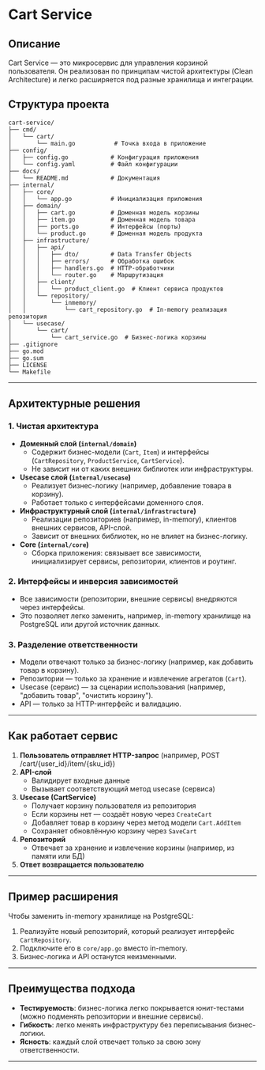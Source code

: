 # Cart Service

## Описание

Cart Service — это микросервис для управления корзиной пользователя. Он реализован по принципам чистой архитектуры (Clean Architecture) и легко расширяется под разные хранилища и интеграции.

## Структура проекта

```
cart-service/
├── cmd/
│   └── cart/
│       └── main.go           # Точка входа в приложение
├── config/
│   ├── config.go            # Конфигурация приложения
│   └── config.yaml          # Файл конфигурации
├── docs/
│   └── README.md            # Документация
├── internal/
│   ├── core/
│   │   └── app.go           # Инициализация приложения
│   ├── domain/
│   │   ├── cart.go          # Доменная модель корзины
│   │   ├── item.go          # Доменная модель товара
│   │   ├── ports.go         # Интерфейсы (порты)
│   │   └── product.go       # Доменная модель продукта
│   ├── infrastructure/
│   │   ├── api/
│   │   │   ├── dto/         # Data Transfer Objects
│   │   │   ├── errors/      # Обработка ошибок
│   │   │   ├── handlers.go  # HTTP-обработчики
│   │   │   └── router.go    # Маршрутизация
│   │   ├── client/
│   │   │   └── product_client.go  # Клиент сервиса продуктов
│   │   └── repository/
│   │       └── inmemory/
│   │           └── cart_repository.go  # In-memory реализация репозитория
│   └── usecase/
│       └── cart/
│           └── cart_service.go  # Бизнес-логика корзины
├── .gitignore
├── go.mod
├── go.sum
├── LICENSE
└── Makefile
```

---

## Архитектурные решения

### 1. Чистая архитектура
- **Доменный слой (`internal/domain`)**
  - Содержит бизнес-модели (`Cart`, `Item`) и интерфейсы (`CartRepository`, `ProductService`, `CartService`).
  - Не зависит ни от каких внешних библиотек или инфраструктуры.
- **Usecase слой (`internal/usecase`)**
  - Реализует бизнес-логику (например, добавление товара в корзину).
  - Работает только с интерфейсами доменного слоя.
- **Инфраструктурный слой (`internal/infrastructure`)**
  - Реализации репозиториев (например, in-memory), клиентов внешних сервисов, API-слой.
  - Зависит от внешних библиотек, но не влияет на бизнес-логику.
- **Core (`internal/core`)**
  - Сборка приложения: связывает все зависимости, инициализирует сервисы, репозитории, клиентов и роутинг.

### 2. Интерфейсы и инверсия зависимостей
- Все зависимости (репозитории, внешние сервисы) внедряются через интерфейсы.
- Это позволяет легко заменить, например, in-memory хранилище на PostgreSQL или другой источник данных.

### 3. Разделение ответственности
- Модели отвечают только за бизнес-логику (например, как добавить товар в корзину).
- Репозитории — только за хранение и извлечение агрегатов (`Cart`).
- Usecase (сервис) — за сценарии использования (например, "добавить товар", "очистить корзину").
- API — только за HTTP-интерфейс и валидацию.

---

## Как работает сервис

1. **Пользователь отправляет HTTP-запрос** (например, POST /cart/{user_id}/item/{sku_id})
2. **API-слой**
   - Валидирует входные данные
   - Вызывает соответствующий метод usecase (сервиса)
3. **Usecase (CartService)**
   - Получает корзину пользователя из репозитория
   - Если корзины нет — создаёт новую через `CreateCart`
   - Добавляет товар в корзину через метод модели `Cart.AddItem`
   - Сохраняет обновлённую корзину через `SaveCart`
4. **Репозиторий**
   - Отвечает за хранение и извлечение корзины (например, из памяти или БД)
5. **Ответ возвращается пользователю**

---

## Пример расширения

Чтобы заменить in-memory хранилище на PostgreSQL:
1. Реализуйте новый репозиторий, который реализует интерфейс `CartRepository`.
2. Подключите его в `core/app.go` вместо in-memory.
3. Бизнес-логика и API останутся неизменными.

---

## Преимущества подхода
- **Тестируемость**: бизнес-логика легко покрывается юнит-тестами (можно подменять репозитории и внешние сервисы).
- **Гибкость**: легко менять инфраструктуру без переписывания бизнес-логики.
- **Ясность**: каждый слой отвечает только за свою зону ответственности.

---

